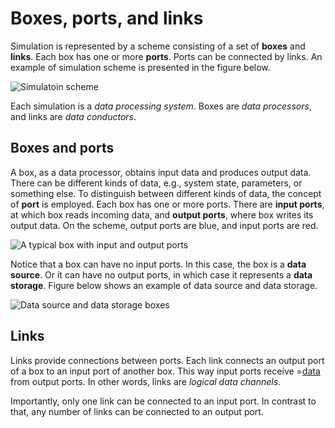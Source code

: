 # Boxes, ports, and links

Simulation is represented by a scheme consisting of a set of **boxes** and **links**. Each box has one or more **ports**. Ports can be connected by links.
An example of simulation scheme is presented in the figure below.

![](/meta/doc/page/general-scheme-example.png 'Simulatoin scheme')

Each simulation is a _data processing system_. Boxes are _data processors_, and links are _data conductors_.

## Boxes and ports
A box, as a data processor, obtains input data and produces output data. There can be different kinds of data, e.g., system state, parameters, or something else. To distinguish
between different kinds of data, the concept of **port** is employed. Each box has one or more ports. There are **input ports**, at which box reads incoming data, and
**output ports**, where box writes its output data. On the scheme, output ports are blue, and input ports are red.

![](/meta/doc/page/general-box-ports.png 'A typical box with input and output ports')

Notice that a box can have no input ports. In this case, the box is a **data source**. Or it can have no output ports, in which case it represents a **data storage**. Figure below
shows an example of data source and data storage.

![](/meta/doc/page/general-box-special.png 'Data source and data storage boxes')

## Links
Links provide connections between ports. Each link connects an output port of a box to an input port of another box. This way input ports receive =[data](http:///doc#page/general-data) from output ports.
In other words, links are _logical data channels_.

Importantly, only one link can be connected to an input port. In contrast to that, any number of links can be connected to an output port.
